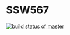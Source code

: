 # SSW567
 [![build status of master](https://circleci.com/SeeAnish/SSW567.svg?branch=master)](https://app.circleci.com/SeeAnish/SSW567)

